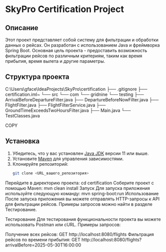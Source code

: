 # SkyPro Certification Project

## Описание
Этот проект представляет собой систему для фильтрации и обработки данных о рейсах. Он разработан с использованием Java и фреймворка Spring Boot. Основная цель проекта - предоставить возможность фильтрации рейсов по различным критериям, таким как время прибытия, время вылета и другие параметры.

## Структура проекта
C:\Users\gface\IdeaProjects\SkyPro\certification ├── .gitignore ├── certification.iml~ └── src └── com └── gridnine └── testing ├── ArrivalBeforeDepartureFilter.java ├── DepartureBeforeNowFilter.java ├── FlightFilter.java ├── FlightFilterService.java ├── GroundTimeExceedsTwoHoursFilter.java ├── Main.java └── TestClasses.java

COPY

## Установка
1. Убедитесь, что у вас установлен [Java JDK](https://www.oracle.com/java/technologies/javase-jdk11-downloads.html) версии 11 или выше.
2. Установите [Maven](https://maven.apache.org/download.cgi) для управления зависимостями.
3. Клонируйте репозиторий:
   ```bash
   git clone <URL_вашего_репозитория>
Перейдите в директорию проекта:
cd certification
Соберите проект с помощью Maven:
mvn clean install
Запуск
Для запуска приложения используйте следующую команду:
mvn spring-boot:run
Использование
После запуска приложения вы можете отправлять HTTP-запросы к API для фильтрации рейсов. Примеры запросов можно найти в разделе Тестирование.

Тестирование
Для тестирования функциональности проекта вы можете использовать Postman или cURL. Примеры запросов:

Получение всех рейсов:
GET http://localhost:8080/flights
Фильтрация рейсов по времени прибытия:
GET http://localhost:8080/flights?arrivalBefore=2025-05-30T16:00:00
